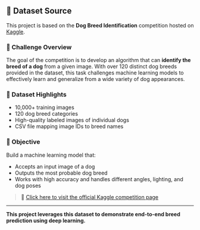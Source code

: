 ## 📂 Dataset Source

This project is based on the **Dog Breed Identification** competition hosted on [Kaggle](https://www.kaggle.com/c/dog-breed-identification).

### 🐶 Challenge Overview

The goal of the competition is to develop an algorithm that can **identify the breed of a dog** from a given image. With over 120 distinct dog breeds provided in the dataset, this task challenges machine learning models to effectively learn and generalize from a wide variety of dog appearances.

### 📸 Dataset Highlights

- 10,000+ training images
- 120 dog breed categories
- High-quality labeled images of individual dogs
- CSV file mapping image IDs to breed names

### 🧪 Objective

Build a machine learning model that:
- Accepts an input image of a dog
- Outputs the most probable dog breed
- Works with high accuracy and handles different angles, lighting, and dog poses

> 🔗 [Click here to visit the official Kaggle competition page](https://www.kaggle.com/c/dog-breed-identification)

---

**This project leverages this dataset to demonstrate end-to-end breed prediction using deep learning.**

